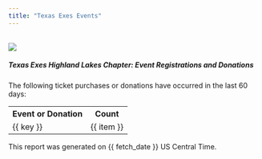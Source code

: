 ```yaml
---
title: "Texas Exes Events"
---
```


<link rel="stylesheet" type="text/css" href="/css/texas-exes-events.css">
<script src="/js/texas-exes-events.js"></script>

<br>

<img src="/images/texas-exes-highland-lakes-chapter.png">

<div id="app">

  <p>
    <h5>
      Texas Exes Highland Lakes Chapter: Event Registrations and Donations
    </h5>
  </p>

  The following ticket purchases or donations have occurred in the last 60 days:

  <div>
    <table id="events">
      <tr>
        <th>Event or Donation</th>
        <th>Count</th>
      </tr>
      <tr v-for="(item, key, index) in event_counts">
        <td>{{ key }}</td>
        <td>{{ item }}</td>
        </tr>
    </table>
  </div>

  This report was generated on {{ fetch_date }} US Central Time.

</div>
